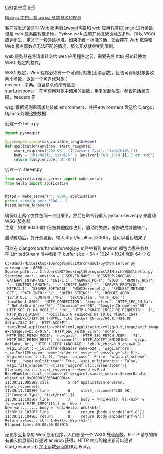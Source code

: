 
[uwsgi 中文文档](https://uwsgi-docs-zh.readthedocs.io/zh_CN/latest/)  

[Django 文档，看 uwsgi 参数意义和配置](https://docs.djangoproject.com/zh-hans/3.1/howto/deployment/wsgi/uwsgi/)  


客户端发送请求时 Web 服务器(uwsgi)需要和 web 应用程序(Django)进行通信，但是 web 服务器有很多种，Python web 应用开发框架也对应多种，所以 WSGI 应运而生，定义了一套通信标准。如果不统一标准的话，就会存在 Web 框架和 Web 服务器数据无法匹配的情况，那么开发就会受到限制。  

web 服务器在将请求转交给 web 应用程序之前，需要先将 http 报文转换为 WSGI 规定的格式。  

WSGI 规定，Web 程序必须有一个可调用对象(比如函数)，且该可调用对象接收两个参数，返回一个可迭代对象：  
environ：字典，包含请求的所有信息  
start_response：在可调用对象中调用的函数，用来发起响应，参数包括状态码，headers 等  

wsgi 根据规则把请求封装成 environment，并把 environment 发送给 Django，Django 处理这些数据  

创建一个 hello.py  
```python 
import pysnooper

@pysnooper.snoop(max_variable_length=None)
def application(environ, start_response):
    start_response('200 OK', [('Content-Type', 'text/html')])
    body = '<h1>Hello, %s!<h1>' % (environ['PATH_INFO'][1:] or 'Web')
    return [body.encode('utf-8')]
```

创建一个 server.py  
```python 
from wsgiref.simple_server import make_server
from hello import application


httpd = make_server('', 8000, application)
print('serving port 8000...')
httpd.serve_forever()
```

确保以上两个文件在同一个目录下，然后在命令行输入 python server.py 来启动 WSGI 服务器  
注意：如果 8000 端口已被其他程序占用，启动将失败，就修改成其他端口。  

启动成功后，打开浏览器，输入http:\//localhost:8000/，就可以看到结果了  

可以在 django/core/handlers/wsgi.py 文件中看到 environ 都包含哪些参数  
在 LimitedStream 类中看到了 buffer size = 64 \* 1024 \* 1024 就是 64 个 G  

    C:\Users\MI\Desktop\10programs\21March\WSGI>python server.py
    serving port 8000...
    Source path:... C:\Users\MI\Desktop\10programs\21March\WSGI\hello.py
    Starting var:.. environ = {'SERVER_NAME': 'DESKTOP-200GG65', 'GATEWAY_INTERFACE': 'CGI/1.1', 'SERVER_PORT': '8000', 'REMOTE_HOST': '', 'CONTENT_LENGTH': '', 'SCRIPT_NAME': '', 'SERVER_PROTOCOL': 'HTTP/1.1', 'SERVER_SOFTWARE': 'WSGIServer/0.2', 'REQUEST_METHOD': 'GET', 'PATH_INFO': '/', 'QUERY_STRING': '', 'REMOTE_ADDR': '127.0.0.1', 'CONTENT_TYPE': 'text/plain', 'HTTP_HOST': 'localhost:8000', 'HTTP_CONNECTION': 'keep-alive', 'HTTP_SEC_CH_UA': '" Not A;Brand";v="99", "Chromium";v="90", "Google Chrome";v="90"', 'HTTP_SEC_CH_UA_MOBILE': '?0', 'HTTP_UPGRADE_INSECURE_REQUESTS': '1', 'HTTP_USER_AGENT': 'Mozilla/5.0 (Windows NT 10.0; Win64; x64) AppleWebKit/537.36 (KHTML, like Gecko) Chrome/90.0.4430.85 Safari/537.36', 'HTTP_ACCEPT': 'text/html,application/xhtml+xml,application/xml;q=0.9,image/avif,image/webp,image/apng,*/*;q=0.8,application/signed-exchange;v=b3;q=0.9', 'HTTP_SEC_FETCH_SITE': 'none', 'HTTP_SEC_FETCH_MODE': 'navigate', 'HTTP_SEC_FETCH_USER': '?1', 'HTTP_SEC_FETCH_DEST': 'document', 'HTTP_ACCEPT_ENCODING': 'gzip, deflate, br', 'HTTP_ACCEPT_LANGUAGE': 'zh-CN,zh;q=0.9,en;q=0.8', 'wsgi.input': <_io.BufferedReader name=524>, 'wsgi.errors': <_io.TextIOWrapper name='<stderr>' mode='w' encoding='utf-8'>, 'wsgi.version': (1, 0), 'wsgi.run_once': False, 'wsgi.url_scheme': 'http', 'wsgi.multithread': True, 'wsgi.multiprocess': False, 'wsgi.file_wrapper': <class 'wsgiref.util.FileWrapper'>}
    Starting var:.. start_response = <bound method BaseHandler.start_response of <wsgiref.simple_server.ServerHandler object at 0x0000028330A4CDD8>>
    11:39:11.095888 call         5 def application(environ, start_response):
    11:39:11.102899 line         6     start_response('200 OK', [('Content-Type', 'text/html')])
    11:39:11.103867 line         7     body = '<h1>Hello, %s!<h1>' % (environ['PATH_INFO'][1:] or 'Web')
    New var:....... body = '<h1>Hello, Web!<h1>'
    11:39:11.103867 line         8     return [body.encode('utf-8')]
    11:39:11.104863 return       8     return [body.encode('utf-8')]
    Return value:.. [b'<h1>Hello, Web!<h1>']
    Elapsed time: 00:00:00.008975

无论多么复杂的 Web 应用程序，入口都是一个 WSGI 处理函数。HTTP 请求的所有输入信息都可以通过 environ 获得，HTTP 响应的输出都可以通过 start_response() 加上函数返回值作为 Body。  

